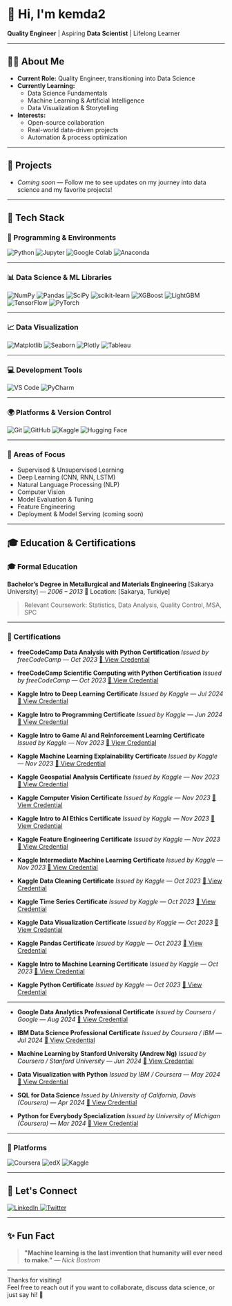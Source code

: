 # 👋 Hi, I'm kemda2

**Quality Engineer** | Aspiring **Data Scientist** | Lifelong Learner

---

## 👨‍💻 About Me

- **Current Role:** Quality Engineer, transitioning into Data Science
- **Currently Learning:**  
  - Data Science Fundamentals  
  - Machine Learning & Artificial Intelligence  
  - Data Visualization & Storytelling
- **Interests:**  
  - Open-source collaboration  
  - Real-world data-driven projects  
  - Automation & process optimization

---

## 🚀 Projects

- _Coming soon_ — Follow me to see updates on my journey into data science and my favorite projects!

---

## 🧰 Tech Stack

### 🐍 Programming & Environments

![Python](https://img.shields.io/badge/Python-3776AB?style=flat\&logo=python\&logoColor=white)
![Jupyter](https://img.shields.io/badge/Jupyter-F37626?style=flat\&logo=jupyter\&logoColor=white)
![Google Colab](https://img.shields.io/badge/Google_Colab-F9AB00?style=flat\&logo=google-colab\&logoColor=white)
![Anaconda](https://img.shields.io/badge/Anaconda-44A833?style=flat\&logo=anaconda\&logoColor=white)

---

### 📊 Data Science & ML Libraries

![NumPy](https://img.shields.io/badge/NumPy-013243?style=flat\&logo=numpy\&logoColor=white)
![Pandas](https://img.shields.io/badge/Pandas-150458?style=flat\&logo=pandas\&logoColor=white)
![SciPy](https://img.shields.io/badge/SciPy-8CAAE6?style=flat\&logo=scipy\&logoColor=white)
![scikit-learn](https://img.shields.io/badge/scikit--learn-F7931E?style=flat\&logo=scikit-learn\&logoColor=white)
![XGBoost](https://img.shields.io/badge/XGBoost-EC4E18?style=flat\&logoColor=white)
![LightGBM](https://img.shields.io/badge/LightGBM-8BC34A?style=flat\&logoColor=white)
![TensorFlow](https://img.shields.io/badge/TensorFlow-FF6F00?style=flat\&logo=tensorflow\&logoColor=white)
![PyTorch](https://img.shields.io/badge/PyTorch-EE4C2C?style=flat\&logo=pytorch\&logoColor=white)

---

### 📈 Data Visualization

![Matplotlib](https://img.shields.io/badge/Matplotlib-11557C?style=flat\&logo=matplotlib\&logoColor=white)
![Seaborn](https://img.shields.io/badge/Seaborn-2E8BC0?style=flat\&logoColor=white)
![Plotly](https://img.shields.io/badge/Plotly-3F4F75?style=flat\&logo=plotly\&logoColor=white)
![Tableau](https://img.shields.io/badge/Tableau-E97627?style=flat\&logo=tableau\&logoColor=white)

---

### 💻 Development Tools

![VS Code](https://img.shields.io/badge/VSCode-007ACC?style=flat\&logo=visual-studio-code\&logoColor=white)
![PyCharm](https://img.shields.io/badge/PyCharm-000000?style=flat\&logo=pycharm\&logoColor=white)

---

### 🌍 Platforms & Version Control

![Git](https://img.shields.io/badge/Git-F05032?style=flat\&logo=git\&logoColor=white)
![GitHub](https://img.shields.io/badge/GitHub-181717?style=flat\&logo=github\&logoColor=white)
![Kaggle](https://img.shields.io/badge/Kaggle-20BEFF?style=flat\&logo=kaggle\&logoColor=white)
![Hugging Face](https://img.shields.io/badge/HuggingFace-FCC624?style=flat\&logo=huggingface\&logoColor=black)

---

### 🧠 Areas of Focus

* Supervised & Unsupervised Learning
* Deep Learning (CNN, RNN, LSTM)
* Natural Language Processing (NLP)
* Computer Vision
* Model Evaluation & Tuning
* Feature Engineering
* Deployment & Model Serving (coming soon)

---

## 🎓 Education & Certifications

### 🎓 Formal Education

**Bachelor’s Degree in Metallurgical and Materials Engineering**
\[Sakarya University] — *2006 – 2013*
📍 Location: \[Sakarya, Turkiye]

> Relevant Coursework: Statistics, Data Analysis, Quality Control, MSA, SPC 

---

### 🏅 Certifications

* **freeCodeCamp Data Analysis with Python Certification**
  *Issued by freeCodeCamp* — *Oct 2023*
  [🔗 View Credential](https://www.freecodecamp.org/certification/kemda2/data-analysis-with-python-v7)

* **freeCodeCamp Scientific Computing with Python Certification**
  *Issued by freeCodeCamp* — *Oct 2023*
  [🔗 View Credential](https://www.freecodecamp.org/certification/kemda2/scientific-computing-with-python-v7)

* **Kaggle Intro to Deep Learning Certificate**
  *Issued by Kaggle* — *Jul 2024*
  [🔗 View Credential](https://www.kaggle.com/learn/certification/kemalmusabdayioglu/intro-to-deep-learning)

* **Kaggle Intro to Programming Certificate**
  *Issued by Kaggle* — *Jun 2024*
  [🔗 View Credential](https://www.kaggle.com/learn/certification/kemalmusabdayioglu/intro-to-programming)

* **Kaggle Intro to Game AI and Reinforcement Learning Certificate**
  *Issued by Kaggle* — *Nov 2023*
  [🔗 View Credential](https://www.kaggle.com/learn/certification/kemalmusabdayioglu/intro-to-game-ai-and-reinforcement-learning)

* **Kaggle Machine Learning Explainability Certificate**
  *Issued by Kaggle* — *Nov 2023*
  [🔗 View Credential](https://www.kaggle.com/learn/certification/kemalmusabdayioglu/machine-learning-explainability)

* **Kaggle Geospatial Analysis Certificate**
  *Issued by Kaggle* — *Nov 2023*
  [🔗 View Credential](https://www.kaggle.com/learn/certification/kemalmusabdayioglu/geospatial-analysis)

* **Kaggle Computer Vision Certificate**
  *Issued by Kaggle* — *Nov 2023*
  [🔗 View Credential](https://www.kaggle.com/learn/certification/kemalmusabdayioglu/computer-vision)

* **Kaggle Intro to AI Ethics Certificate**
  *Issued by Kaggle* — *Nov 2023*
  [🔗 View Credential](https://www.kaggle.com/learn/certification/kemalmusabdayioglu/intro-to-ai-ethics)

* **Kaggle Feature Engineering Certificate**
  *Issued by Kaggle* — *Nov 2023*
  [🔗 View Credential](https://www.kaggle.com/learn/certification/kemalmusabdayioglu/feature-engineering)

* **Kaggle Intermediate Machine Learning Certificate**
  *Issued by Kaggle* — *Nov 2023*
  [🔗 View Credential](https://www.kaggle.com/learn/certification/kemalmusabdayioglu/intermediate-machine-learning)

* **Kaggle Data Cleaning Certificate**
  *Issued by Kaggle* — *Oct 2023*
  [🔗 View Credential](https://www.kaggle.com/learn/certification/kemalmusabdayioglu/data-cleaning)

* **Kaggle Time Series Certificate**
  *Issued by Kaggle* — *Oct 2023*
  [🔗 View Credential](https://www.kaggle.com/learn/certification/kemalmusabdayioglu/time-series)

* **Kaggle Data Visualization Certificate**
  *Issued by Kaggle* — *Oct 2023*
  [🔗 View Credential](https://www.kaggle.com/learn/certification/kemalmusabdayioglu/data-visualization)

* **Kaggle Pandas Certificate**
  *Issued by Kaggle* — *Oct 2023*
  [🔗 View Credential](https://www.kaggle.com/learn/certification/kemalmusabdayioglu/pandas)

* **Kaggle Intro to Machine Learning Certificate**
  *Issued by Kaggle* — *Oct 2023*
  [🔗 View Credential](https://www.kaggle.com/learn/certification/kemalmusabdayioglu/intro-to-machine-learning)

* **Kaggle Python Certificate**
  *Issued by Kaggle* — *Oct 2023*
  [🔗 View Credential](https://www.kaggle.com/learn/certification/kemalmusabdayioglu/python)


---

* **Google Data Analytics Professional Certificate**
  *Issued by Coursera / Google* — *Aug 2024*
  [🔗 View Credential](https://www.coursera.org/account/accomplishments/certificate/XXXX)

* **IBM Data Science Professional Certificate**
  *Issued by Coursera / IBM* — *Jul 2024*
  [🔗 View Credential](https://www.coursera.org/account/accomplishments/certificate/XXXX)

* **Machine Learning by Stanford University (Andrew Ng)**
  *Issued by Coursera / Stanford University* — *Jun 2024*
  [🔗 View Credential](https://www.coursera.org/account/accomplishments/certificate/XXXX)

* **Data Visualization with Python**
  *Issued by IBM / Coursera* — *May 2024*
  [🔗 View Credential](https://www.coursera.org/account/accomplishments/certificate/XXXX)

* **SQL for Data Science**
  *Issued by University of California, Davis (Coursera)* — *Apr 2024*
  [🔗 View Credential](https://www.coursera.org/account/accomplishments/certificate/XXXX)

* **Python for Everybody Specialization**
  *Issued by University of Michigan (Coursera)* — *Mar 2024*
  [🔗 View Credential](https://www.coursera.org/account/accomplishments/certificate/XXXX)

---

### 📘 Platforms

![Coursera](https://img.shields.io/badge/Coursera-0056D2?style=flat\&logo=coursera\&logoColor=white)
![edX](https://img.shields.io/badge/edX-02262B?style=flat\&logo=edx\&logoColor=white)
![Kaggle](https://img.shields.io/badge/Kaggle-20BEFF?style=flat\&logo=kaggle\&logoColor=white)

---

## 🤝 Let's Connect

<a href="https://www.linkedin.com/in/kemda2" target="blank">
  <img src="https://img.shields.io/badge/LinkedIn-blue?logo=linkedin&logoColor=white" alt="LinkedIn" />
</a>

<a href="https://twitter.com/kemda2" target="blank">
  <img src="https://img.shields.io/badge/Twitter-1DA1F2?logo=twitter&logoColor=white" alt="Twitter" />
</a>

---

## ✨ Fun Fact

> **"Machine learning is the last invention that humanity will ever need to make."**
> — *Nick Bostrom*

---

Thanks for visiting!  
Feel free to reach out if you want to collaborate, discuss data science, or just say hi! 🚀
